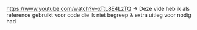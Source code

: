 https://www.youtube.com/watch?v=xTtL8E4LzTQ -> Deze vide heb ik als reference gebruikt voor code die ik niet begreep & extra uitleg voor nodig had
